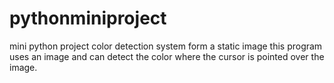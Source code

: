 # pythonminiproject
mini python project
color detection system form a static image
this program uses an image and can detect the color where the cursor is pointed over the image.
